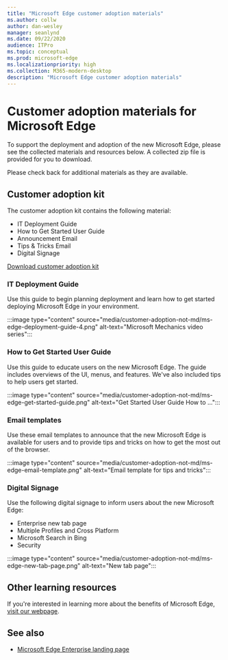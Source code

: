 ```yaml
---
title: "Microsoft Edge customer adoption materials"
ms.author: collw
author: dan-wesley
manager: seanlynd
ms.date: 09/22/2020
audience: ITPro
ms.topic: conceptual
ms.prod: microsoft-edge
ms.localizationpriority: high
ms.collection: M365-modern-desktop
description: "Microsoft Edge customer adoption materials"
---
```


# Customer adoption materials for Microsoft Edge

To support the deployment and adoption of the new Microsoft Edge, please see the collected materials and resources below. A collected zip file is provided for you to download.

Please check back for additional materials as they are available.

## Customer adoption kit

The customer adoption kit contains the following material:

- IT Deployment Guide
- How to Get Started User Guide
- Announcement Email
- Tips & Tricks Email
- Digital Signage

[Download customer adoption kit](https://www.microsoft.com/download/details.aspx?id=102119)

### IT Deployment Guide

Use this guide to begin planning deployment and learn how to get started deploying Microsoft Edge in your environment.

:::image type="content" source="media/customer-adoption-not-md/ms-edge-deployment-guide-4.png" alt-text="Microsoft Mechanics video series":::

### How to Get Started User Guide

Use this guide to educate users on the new Microsoft Edge. The guide includes overviews of the UI, menus, and features. We've also included tips to help users get started.

:::image type="content" source="media/customer-adoption-not-md/ms-edge-get-started-guide.png" alt-text="Get Started User Guide How to ...":::

### Email templates

Use these email templates to announce that the new Microsoft Edge is available for users and to provide tips and tricks on how to get the most out of the browser.

:::image type="content" source="media/customer-adoption-not-md/ms-edge-email-template.png" alt-text="Email template for tips and tricks":::

### Digital Signage

Use the following digital signage to inform users about the new Microsoft Edge:

- Enterprise new tab page
- Multiple Profiles and Cross Platform
- Microsoft Search in Bing
- Security

:::image type="content" source="media/customer-adoption-not-md/ms-edge-new-tab-page.png" alt-text="New tab page":::

## Other learning resources

If you're interested in learning more about the benefits of Microsoft Edge, [visit our webpage](https://www.microsoft.com/edge/business).

## See also

- [Microsoft Edge Enterprise landing page](https://aka.ms/EdgeEnterprise)
